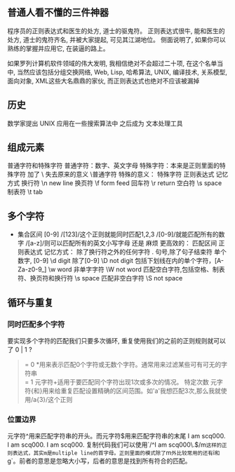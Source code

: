 ## 普通人看不懂的三件神器
程序员的正则表达式和医生的处方, 道士的驱鬼符。
正则表达式很牛, 能和医生的处方, 道士的鬼符齐名, 并被大家提起, 可见其江湖地位。
侧面说明了, 如果你可以熟练的掌握并应用它, 在装逼的路上。

如果罗列计算机软件领域的伟大发明, 我相信绝对不会超过二十项, 在这个名单当中, 当然应该包括分组交换网络, Web, Lisp, 哈希算法, UNIX, 编译技术, 关系模型, 面向对象, XML这些大名鼎鼎的家伙, 而正则表达式也绝对不应该被漏掉

## 历史
数学家提出
UNIX 应用在一些搜索算法中
之后成为 文本处理工具

## 组成元素
普通字符和特殊字符
普通字符：数字、英文字母
特殊字符：本来是正则里面的特殊字符 加了 \ 失去原来的意义
\普通字符 特殊的意义：
特殊字符	正则表达式	记忆方式
换行符	\n	new line
换页符	\f	form feed
回车符	\r	return
空白符	\s	space
制表符	\t	tab

## 多个字符
- 集合区间 [0-9]
  /[123]/这个正则就能同时匹配1,2,3
  /[0-9]/就能匹配所有的数字
  /[a-z]/则可以匹配所有的英文小写字母
  还是 麻烦 更高效的：
匹配区间 正则表达式 记忆方式：
除了换行符之外的任何字符 . 句号,除了句子结束符 
单个数字, [0-9] \d digit 
除了[0-9] \D not digit 
包括下划线在内的单个字符，[A-Za-z0-9_] \w word 
非单字字符 \W not word 
匹配空白字符,包括空格、制表符、换页符和换行符 \s space
匹配非空白字符 \S not space

## 循环与重复
### 同时匹配多个字符
要实现多个字符的匹配我们只要多次循环, 重复使用我们的之前的正则规则就可以了
0 | 1 ?
>= 0  *用来表示匹配0个字符或无数个字符。通常用来过滤某些可有可无的字符串     
>= 1  元字符+适用于要匹配同个字符出现1次或多次的情况。
特定次数 
元字符{和}用来给重复匹配设置精确的区间范围。如'a'我想匹配3次,那么我就使用/a{3}/这个正则

### 位置边界
元字符^用来匹配字符串的开头。而元字符$用来匹配字符串的末尾
I am scq000.
I am scq000.
I am scq000.
复制代码我们可以使用`/^I am scq000\.$/m`这样的正则表达式，其实m是multiple line的首字母。正则里面的模式除了`m`外比较常用的还有`i`和`g`。前者的意思是忽略大小写，后者的意思是找到所有符合的匹配。